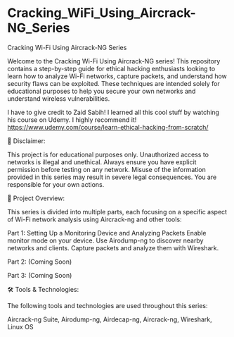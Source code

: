 # Cracking_WiFi_Using_Aircrack-NG_Series

Cracking Wi-Fi Using Aircrack-NG Series

Welcome to the Cracking Wi-Fi Using Aircrack-NG series! This repository contains a step-by-step guide for ethical hacking enthusiasts looking to learn how to analyze Wi-Fi networks, capture packets, and understand how security flaws can be exploited. These techniques are intended solely for educational purposes to help you secure your own networks and understand wireless vulnerabilities.

I have to give credit to Zaid Sabih! I learned all this cool stuff by watching his course on Udemy. I highly recommend it! https://www.udemy.com/course/learn-ethical-hacking-from-scratch/

🚨 Disclaimer:

This project is for educational purposes only. Unauthorized access to networks is illegal and unethical. Always ensure you have explicit permission before testing on any network. Misuse of the information provided in this series may result in severe legal consequences. You are responsible for your own actions.

📂 Project Overview:

This series is divided into multiple parts, each focusing on a specific aspect of Wi-Fi network analysis using Aircrack-ng and other tools:

Part 1: Setting Up a Monitoring Device and Analyzing Packets
Enable monitor mode on your device.
Use Airodump-ng to discover nearby networks and clients.
Capture packets and analyze them with Wireshark.

Part 2: (Coming Soon)

Part 3: (Coming Soon)

🛠️ Tools & Technologies:

The following tools and technologies are used throughout this series:

Aircrack-ng Suite, Airodump-ng, Airdecap-ng, Aircrack-ng, Wireshark, Linux OS 


